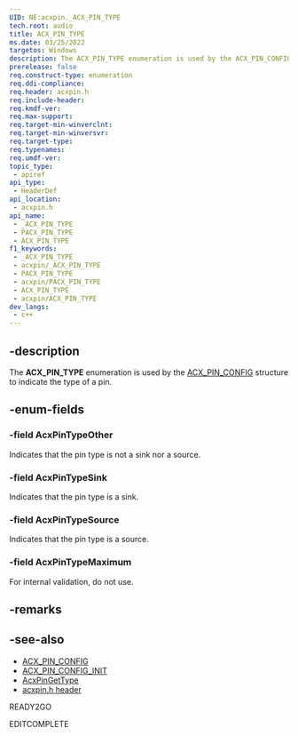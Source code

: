 ```yaml
---
UID: NE:acxpin._ACX_PIN_TYPE
tech.root: audio
title: ACX_PIN_TYPE
ms.date: 03/25/2022
targetos: Windows
description: The ACX_PIN_TYPE enumeration is used by the ACX_PIN_CONFIG structure to indicate the type of a pin.
prerelease: false
req.construct-type: enumeration
req.ddi-compliance: 
req.header: acxpin.h
req.include-header: 
req.kmdf-ver: 
req.max-support: 
req.target-min-winverclnt: 
req.target-min-winversvr: 
req.target-type: 
req.typenames: 
req.umdf-ver: 
topic_type:
 - apiref
api_type:
 - HeaderDef
api_location:
 - acxpin.h
api_name:
 - _ACX_PIN_TYPE
 - PACX_PIN_TYPE
 - ACX_PIN_TYPE
f1_keywords:
 - _ACX_PIN_TYPE
 - acxpin/_ACX_PIN_TYPE
 - PACX_PIN_TYPE
 - acxpin/PACX_PIN_TYPE
 - ACX_PIN_TYPE
 - acxpin/ACX_PIN_TYPE
dev_langs:
 - c++
---
```


## -description

The **ACX_PIN_TYPE** enumeration is used by the [ACX_PIN_CONFIG](ns-acxpin-acx_pin_config.md) structure to indicate the type of a pin.

## -enum-fields

### -field AcxPinTypeOther

Indicates that the pin type is not a sink nor a source.

### -field AcxPinTypeSink

Indicates that the pin type is a sink.

### -field AcxPinTypeSource

Indicates that the pin type is a source.

### -field AcxPinTypeMaximum

For internal validation, do not use.

## -remarks

## -see-also

- [ACX_PIN_CONFIG](ns-acxpin-acx_pin_config.md)
- [ACX_PIN_CONFIG_INIT](nf-acxpin-acx_pin_config_init.md)
- [AcxPinGetType](nf-acxpin-acxpingettype.md)
- [acxpin.h header](index.md)

READY2GO

EDITCOMPLETE
